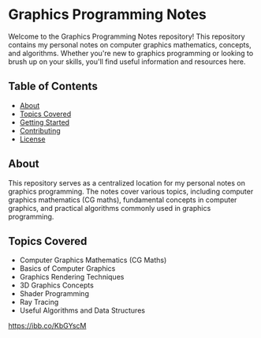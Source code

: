 # Graphics Programming Notes

Welcome to the Graphics Programming Notes repository! This repository contains my personal notes on computer graphics mathematics, concepts, and algorithms. Whether you're new to graphics programming or looking to brush up on your skills, you'll find useful information and resources here.

## Table of Contents

- [About](#about)
- [Topics Covered](#topics-covered)
- [Getting Started](#getting-started)
- [Contributing](#contributing)
- [License](#license)

## About

This repository serves as a centralized location for my personal notes on graphics programming. The notes cover various topics, including computer graphics mathematics (CG maths), fundamental concepts in computer graphics, and practical algorithms commonly used in graphics programming.

## Topics Covered

- Computer Graphics Mathematics (CG Maths)
- Basics of Computer Graphics
- Graphics Rendering Techniques
- 3D Graphics Concepts
- Shader Programming
- Ray Tracing
- Useful Algorithms and Data Structures

https://ibb.co/KbGYscM

